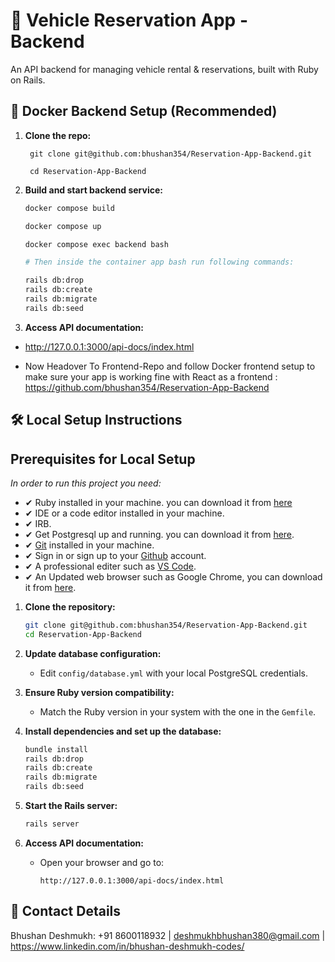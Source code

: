 # 🚗 Vehicle Reservation App - Backend

An API backend for managing vehicle rental & reservations, built with Ruby on Rails.

## 🐳 Docker Backend Setup (Recommended)
1. **Clone the repo:**
    ```
     git clone git@github.com:bhushan354/Reservation-App-Backend.git
     
     cd Reservation-App-Backend
    ```

2. **Build and start backend service:**
   ```bash
   docker compose build
   
   docker compose up

   docker compose exec backend bash
   
   # Then inside the container app bash run following commands:

   rails db:drop
   rails db:create
   rails db:migrate
   rails db:seed
   ```

3. **Access API documentation:**

- http://127.0.0.1:3000/api-docs/index.html

- Now Headover To Frontend-Repo and follow Docker frontend setup to make sure your app is working fine with React as a frontend : https://github.com/bhushan354/Reservation-App-Backend


## 🛠 Local Setup Instructions 

## Prerequisites for Local Setup

*In order to run this project you need:*

- ✔ Ruby installed in your machine. you can download it from [here](https://www.ruby-lang.org/en/downloads/)
- ✔ IDE or a code editor installed in your machine.
- ✔ IRB.
- ✔ Get Postgresql up and running. you can download it from [here](https://www.postgresql.org/download/windows/).
- ✔ [Git](https://git-scm.com/downloads) installed in your machine.
- ✔ Sign in or sign up to your [Github](https://github.com/) account.
- ✔ A professional editer such as [VS Code](https://code.visualstudio.com/download).
- ✔ An Updated web browser such as Google Chrome, you can download it from [here](https://www.google.com/chrome/).


1. **Clone the repository:**
   ```bash
   git clone git@github.com:bhushan354/Reservation-App-Backend.git
   cd Reservation-App-Backend
   ```

2. **Update database configuration:**
   - Edit `config/database.yml` with your local PostgreSQL credentials.

3. **Ensure Ruby version compatibility:**
   - Match the Ruby version in your system with the one in the `Gemfile`.

4. **Install dependencies and set up the database:**
   ```bash
   bundle install
   rails db:drop
   rails db:create
   rails db:migrate
   rails db:seed
   ```

5. **Start the Rails server:**
   ```bash
   rails server
   ```

6. **Access API documentation:**
   - Open your browser and go to:
     ```
     http://127.0.0.1:3000/api-docs/index.html
     ```

## 📝 Contact Details

Bhushan Deshmukh: 
+91 8600118932 | deshmukhbhushan380@gmail.com | https://www.linkedin.com/in/bhushan-deshmukh-codes/
